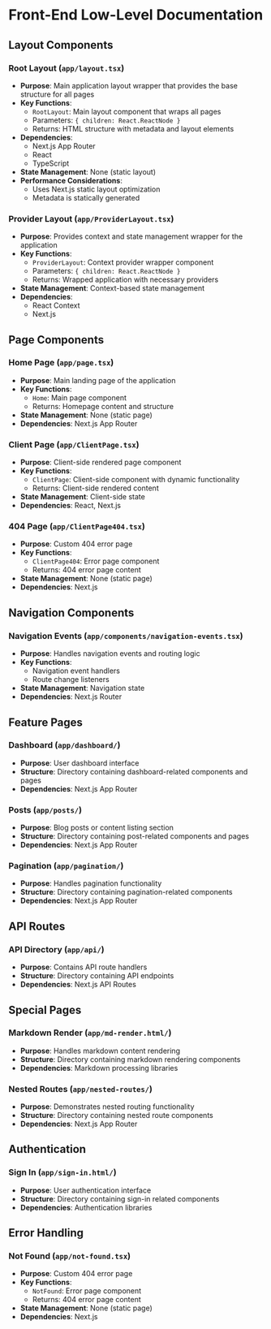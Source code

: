 # Front-End Low-Level Documentation

## Layout Components

### Root Layout (`app/layout.tsx`)
- **Purpose**: Main application layout wrapper that provides the base structure for all pages
- **Key Functions**:
  - `RootLayout`: Main layout component that wraps all pages
  - Parameters: `{ children: React.ReactNode }`
  - Returns: HTML structure with metadata and layout elements
- **Dependencies**:
  - Next.js App Router
  - React
  - TypeScript
- **State Management**: None (static layout)
- **Performance Considerations**: 
  - Uses Next.js static layout optimization
  - Metadata is statically generated

### Provider Layout (`app/ProviderLayout.tsx`)
- **Purpose**: Provides context and state management wrapper for the application
- **Key Functions**:
  - `ProviderLayout`: Context provider wrapper component
  - Parameters: `{ children: React.ReactNode }`
  - Returns: Wrapped application with necessary providers
- **State Management**: Context-based state management
- **Dependencies**:
  - React Context
  - Next.js

## Page Components

### Home Page (`app/page.tsx`)
- **Purpose**: Main landing page of the application
- **Key Functions**:
  - `Home`: Main page component
  - Returns: Homepage content and structure
- **State Management**: None (static page)
- **Dependencies**: Next.js App Router

### Client Page (`app/ClientPage.tsx`)
- **Purpose**: Client-side rendered page component
- **Key Functions**:
  - `ClientPage`: Client-side component with dynamic functionality
  - Returns: Client-side rendered content
- **State Management**: Client-side state
- **Dependencies**: React, Next.js

### 404 Page (`app/ClientPage404.tsx`)
- **Purpose**: Custom 404 error page
- **Key Functions**:
  - `ClientPage404`: Error page component
  - Returns: 404 error page content
- **State Management**: None (static page)
- **Dependencies**: Next.js

## Navigation Components

### Navigation Events (`app/components/navigation-events.tsx`)
- **Purpose**: Handles navigation events and routing logic
- **Key Functions**:
  - Navigation event handlers
  - Route change listeners
- **State Management**: Navigation state
- **Dependencies**: Next.js Router

## Feature Pages

### Dashboard (`app/dashboard/`)
- **Purpose**: User dashboard interface
- **Structure**: Directory containing dashboard-related components and pages
- **Dependencies**: Next.js App Router

### Posts (`app/posts/`)
- **Purpose**: Blog posts or content listing section
- **Structure**: Directory containing post-related components and pages
- **Dependencies**: Next.js App Router

### Pagination (`app/pagination/`)
- **Purpose**: Handles pagination functionality
- **Structure**: Directory containing pagination-related components
- **Dependencies**: Next.js App Router

## API Routes

### API Directory (`app/api/`)
- **Purpose**: Contains API route handlers
- **Structure**: Directory containing API endpoints
- **Dependencies**: Next.js API Routes

## Special Pages

### Markdown Render (`app/md-render.html/`)
- **Purpose**: Handles markdown content rendering
- **Structure**: Directory containing markdown rendering components
- **Dependencies**: Markdown processing libraries

### Nested Routes (`app/nested-routes/`)
- **Purpose**: Demonstrates nested routing functionality
- **Structure**: Directory containing nested route components
- **Dependencies**: Next.js App Router

## Authentication

### Sign In (`app/sign-in.html/`)
- **Purpose**: User authentication interface
- **Structure**: Directory containing sign-in related components
- **Dependencies**: Authentication libraries

## Error Handling

### Not Found (`app/not-found.tsx`)
- **Purpose**: Custom 404 error page
- **Key Functions**:
  - `NotFound`: Error page component
  - Returns: 404 error page content
- **State Management**: None (static page)
- **Dependencies**: Next.js 